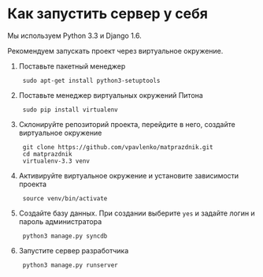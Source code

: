 Как запустить сервер у себя
===========================

Мы используем Python 3.3 и Django 1.6.

Рекомендуем запускать проект через виртуальное окружение.

1. Поставьте пакетный менеджер

        sudo apt-get install python3-setuptools

2. Поставьте менеджер виртуальных окружений Питона

        sudo pip install virtualenv

3. Склонируйте репозиторий проекта, перейдите в него, создайте виртуальное окружение

        git clone https://github.com/vpavlenko/matprazdnik.git
        cd matprazdnik
        virtualenv-3.3 venv

4. Активируйте виртуальное окружение и установите зависимости проекта

        source venv/bin/activate

5. Создайте базу данных. При создании выберите `yes` и задайте логин и пароль администратора

        python3 manage.py syncdb

6. Запустите сервер разработчика

        python3 manage.py runserver

